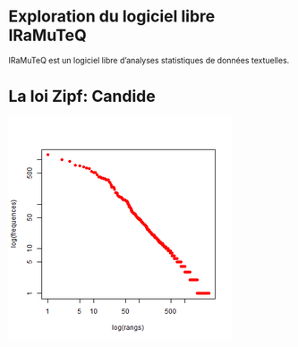 # Exploration du logiciel libre IRaMuTeQ

IRaMuTeQ est un logiciel libre d’analyses statistiques de données textuelles. 


# La loi Zipf: Candide 

![Alt text](https://raw.githubusercontent.com/roettger/Iramuteq/main/roman18_oct_2022/Voltaire_Candide_corpus_1/Voltaire_Candide_stat_1/zipf.png?raw=true "Title")
